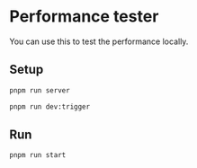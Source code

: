 # Performance tester

You can use this to test the performance locally.

## Setup

```bash
pnpm run server
```

```bash
pnpm run dev:trigger
```

## Run

```bash
pnpm run start
```
